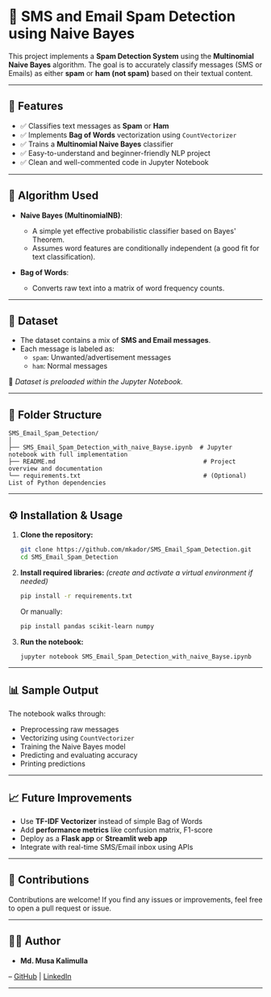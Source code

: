 # 📧 SMS and Email Spam Detection using Naive Bayes

This project implements a **Spam Detection System** using the **Multinomial Naive Bayes** algorithm. The goal is to accurately classify messages (SMS or Emails) as either **spam** or **ham (not spam)** based on their textual content.

---

## 🚀 Features

- ✅ Classifies text messages as **Spam** or **Ham**
- ✅ Implements **Bag of Words** vectorization using `CountVectorizer`
- ✅ Trains a **Multinomial Naive Bayes** classifier
- ✅ Easy-to-understand and beginner-friendly NLP project
- ✅ Clean and well-commented code in Jupyter Notebook

---

## 🧠 Algorithm Used

- **Naive Bayes (MultinomialNB)**:
  - A simple yet effective probabilistic classifier based on Bayes' Theorem.
  - Assumes word features are conditionally independent (a good fit for text classification).
  
- **Bag of Words**:
  - Converts raw text into a matrix of word frequency counts.

---

## 🧾 Dataset

- The dataset contains a mix of **SMS and Email messages**.
- Each message is labeled as:
  - `spam`: Unwanted/advertisement messages
  - `ham`: Normal messages

📂 *Dataset is preloaded within the Jupyter Notebook.*

---

## 📁 Folder Structure

```
SMS_Email_Spam_Detection/
│
├── SMS_Email_Spam_Detection_with_naive_Bayse.ipynb  # Jupyter notebook with full implementation
├── README.md                                         # Project overview and documentation
└── requirements.txt                                  # (Optional) List of Python dependencies
```

---

## ⚙️ Installation & Usage

1. **Clone the repository:**
   ```bash
   git clone https://github.com/mkador/SMS_Email_Spam_Detection.git
   cd SMS_Email_Spam_Detection
   ```

2. **Install required libraries:**
   *(create and activate a virtual environment if needed)*
   ```bash
   pip install -r requirements.txt
   ```

   Or manually:
   ```bash
   pip install pandas scikit-learn numpy
   ```

3. **Run the notebook:**
   ```bash
   jupyter notebook SMS_Email_Spam_Detection_with_naive_Bayse.ipynb
   ```

---

## 📊 Sample Output

The notebook walks through:

- Preprocessing raw messages
- Vectorizing using `CountVectorizer`
- Training the Naive Bayes model
- Predicting and evaluating accuracy
- Printing predictions

---

## 📈 Future Improvements

- Use **TF-IDF Vectorizer** instead of simple Bag of Words
- Add **performance metrics** like confusion matrix, F1-score
- Deploy as a **Flask app** or **Streamlit web app**
- Integrate with real-time SMS/Email inbox using APIs

---

## 🤝 Contributions

Contributions are welcome! If you find any issues or improvements, feel free to open a pull request or issue.

---

## 🧑‍💻 Author

- **Md. Musa Kalimulla**
   
– [GitHub](https://github.com/mkador) | [LinkedIn](https://www.linkedin.com/in/md-musa-kalimulla169/)

---


